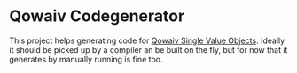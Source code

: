 # Qowaiv Codegenerator
This project helps generating code for [Qowaiv Single Value Objects](https://github.com/Qowaiv/Qowaiv).
Ideally it should be picked up by a compiler an be built on the fly, but for
now that it generates by manually running is fine too.
